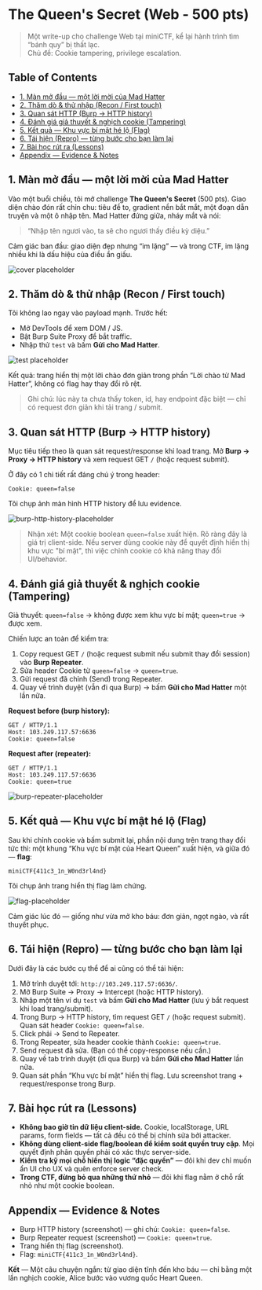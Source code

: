 
# The Queen's Secret (Web - 500 pts)

> Một write-up cho challenge Web tại miniCTF, kể lại hành trình tìm “bánh quy” bị thất lạc.  
> Chủ đề: Cookie tampering, privilege escalation.

## Table of Contents
- [1. Màn mở đầu — một lời mời của Mad Hatter](#1-màn-mở-đầu--một-lời-mời-của-mad-hatter)
- [2. Thăm dò & thử nhập (Recon / First touch)](#2-thăm-dò--thử-nhập-recon--first-touch)
- [3. Quan sát HTTP (Burp → HTTP history)](#3-quan-sát-http-burp-→-http-history)
- [4. Đánh giá giả thuyết & nghịch cookie (Tampering)](#4-đánh-giá-giả-thuyết--nghịch-cookie-tampering)
- [5. Kết quả — Khu vực bí mật hé lộ (Flag)](#5-kết-quả--khu-vực-bí-mật-hé-lộ-flag)
- [6. Tái hiện (Repro) — từng bước cho bạn làm lại](#6-tái-hiện-repro---từng-bước-cho-bạn-làm-lại)
- [7. Bài học rút ra (Lessons)](#7-bài-học-rút-ra-lessons)
- [Appendix — Evidence & Notes](#appendix---evidence--notes)

## 1. Màn mở đầu — một lời mời của Mad Hatter

Vào một buổi chiều, tôi mở challenge **The Queen's Secret** (500 pts). Giao diện chào đón rất chỉn chu: tiêu đề to, gradient nền bắt mắt, một đoạn dẫn truyện và một ô nhập tên. Mad Hatter đứng giữa, nháy mắt và nói:

> “Nhập tên ngươi vào, ta sẽ cho ngươi thấy điều kỳ diệu.”

Cảm giác ban đầu: giao diện đẹp nhưng “im lặng” — và trong CTF, im lặng nhiều khi là dấu hiệu của điều ẩn giấu.

![cover placeholder](/images/miniCTF/TheQueenSecret/dashboard.png)

## 2. Thăm dò & thử nhập (Recon / First touch)

Tôi không lao ngay vào payload mạnh. Trước hết:

- Mở DevTools để xem DOM / JS.
- Bật Burp Suite Proxy để bắt traffic.
- Nhập thử `test` và bấm **Gửi cho Mad Hatter**.

![test placeholder](/images/miniCTF/TheQueenSecret/sendtest.png)

Kết quả: trang hiển thị một lời chào đơn giản trong phần “Lời chào từ Mad Hatter”, không có flag hay thay đổi rõ rệt.

> Ghi chú: lúc này ta chưa thấy token, id, hay endpoint đặc biệt — chỉ có request đơn giản khi tải trang / submit.

## 3. Quan sát HTTP (Burp → HTTP history)

Mục tiêu tiếp theo là quan sát request/response khi load trang. Mở **Burp → Proxy → HTTP history** và xem request GET `/` (hoặc request submit).

Ở đây có 1 chi tiết rất đáng chú ý trong header:
```
Cookie: queen=false
```

Tôi chụp ảnh màn hình HTTP history để lưu evidence.

![burp-http-history-placeholder](/images/miniCTF/TheQueenSecret/requestindex.png)

> Nhận xét: Một cookie boolean `queen=false` xuất hiện. Rõ ràng đây là giá trị client-side. Nếu server dùng cookie này để quyết định hiển thị khu vực "bí mật", thì việc chỉnh cookie có khả năng thay đổi UI/behavior.

## 4. Đánh giá giả thuyết & nghịch cookie (Tampering)

Giả thuyết: `queen=false` → không được xem khu vực bí mật; `queen=true` → được xem.

Chiến lược an toàn để kiểm tra:

1. Copy request GET `/` (hoặc request submit nếu submit thay đổi session) vào **Burp Repeater**.  
2. Sửa header Cookie từ `queen=false` → `queen=true`.  
3. Gửi request đã chỉnh (Send) trong Repeater.  
4. Quay về trình duyệt (vẫn đi qua Burp) → bấm **Gửi cho Mad Hatter** một lần nữa.

**Request before (burp history):**
```
GET / HTTP/1.1
Host: 103.249.117.57:6636
Cookie: queen=false
```
**Request after (repeater):**
```
GET / HTTP/1.1
Host: 103.249.117.57:6636
Cookie: queen=true
```
![burp-repeater-placeholder](/images/miniCTF/TheQueenSecret/repeatcher.png)

## 5. Kết quả — Khu vực bí mật hé lộ (Flag)

Sau khi chỉnh cookie và bấm submit lại, phần nội dung trên trang thay đổi tức thì: một khung “Khu vực bí mật của Heart Queen” xuất hiện, và giữa đó — **flag**:
```
miniCTF{411c3_1n_W0nd3rl4nd}
```
Tôi chụp ảnh trang hiển thị flag làm chứng.

![flag-placeholder](/images/miniCTF/TheQueenSecret/flag.png)

Cảm giác lúc đó — giống như vừa mở kho báu: đơn giản, ngọt ngào, và rất thuyết phục.

## 6. Tái hiện (Repro) — từng bước cho bạn làm lại

Dưới đây là các bước cụ thể để ai cũng có thể tái hiện:

1. Mở trình duyệt tới: `http://103.249.117.57:6636/`.  
2. Mở Burp Suite → Proxy → Intercept (hoặc HTTP history).  
3. Nhập một tên ví dụ `test` và bấm **Gửi cho Mad Hatter** (lưu ý bắt request khi load trang/submit).  
4. Trong Burp → HTTP history, tìm request GET `/` (hoặc request submit). Quan sát header `Cookie: queen=false`.  
5. Click phải → Send to Repeater.  
6. Trong Repeater, sửa header cookie thành `Cookie: queen=true`.  
7. Send request đã sửa. (Bạn có thể copy-response nếu cần.)  
8. Quay về tab trình duyệt (đi qua Burp) và bấm **Gửi cho Mad Hatter** lần nữa.  
9. Quan sát phần “Khu vực bí mật” hiển thị flag. Lưu screenshot trang + request/response trong Burp.

## 7. Bài học rút ra (Lessons)

- **Không bao giờ tin dữ liệu client-side.** Cookie, localStorage, URL params, form fields — tất cả đều có thể bị chỉnh sửa bởi attacker.  
- **Không dùng client-side flag/boolean để kiểm soát quyền truy cập**. Mọi quyết định phân quyền phải có xác thực server-side.  
- **Kiểm tra kỹ mọi chỗ hiển thị logic “đặc quyền”** — đôi khi dev chỉ muốn ẩn UI cho UX và quên enforce server check.  
- **Trong CTF, đừng bỏ qua những thứ nhỏ** — đôi khi flag nằm ở chỗ rất nhỏ như một cookie boolean.

## Appendix — Evidence & Notes

- Burp HTTP history (screenshot) — ghi chú: `Cookie: queen=false`.  
- Burp Repeater request (screenshot) — `Cookie: queen=true`.  
- Trang hiển thị flag (screenshot).  
- Flag: `miniCTF{411c3_1n_W0nd3rl4nd}`. 

**Kết** — Một câu chuyện ngắn: từ giao diện tĩnh đến kho báu — chỉ bằng một lần nghịch cookie, Alice bước vào vương quốc Heart Queen.  